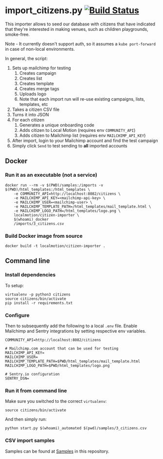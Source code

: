 # import_citizens.py [![Build Status](https://travis-ci.org/local-motion/citizen-importer.svg?branch=master)](https://travis-ci.org/local-motion/citizen-importer)

This importer allows to seed our database with citizens that have indicated
that they're interested in making venues, such as children playgrounds, smoke-free.

Note - It currently doesn't support auth, so it assumes a `kube port-forward` in case of
non-local environments.

In general, the script:
1. Sets up mailchimp for testing
    1. Creates campaign
    1. Creates list
    1. Creates template
    1. Creates merge tags
    1. Uploads logo
    1. Note that each import run will re-use existing campaigns, lists, templates, etc
1. Takes a citizen CSV file
1. Turns it into JSON
1. For each citizen
    1. Generates a unique onboarding code 
    1. Adds citizen to Local Motion (requires env `COMMUNITY_API`)
    1. Adds citizen to Mailchimp list (requires env `MAILCHIMP_API_KEY`)
1. After import, login to your Mailchimp account and find the test campaign
1. Simply click `Send` to test sending to **all** imported accounts 



## Docker
### Run it as an executable (not a service)
```
docker run --rm -v $(PWD)/samples:/imports -v $(PWD)/html_templates:/html_templates \
    -e COMMUNITY_API=http://localhost:8082/citizens \
    -e MAILCHIMP_API_KEY=<mailchimp-api-key> \
    -e MAILCHIMP_USER=<mailchimp-user> \
    -e MAILCHIMP_TEMPLATE_PATH=/html_templates/mail_template.html \
    -e MAILCHIMP_LOGO_PATH=/html_templates/logo.png \
    localmotion/citizen-importer \
    $(whoami)_docker
    /imports/3_citizens.csv
```

### Build Docker image from source
```
docker build -t localmotion/citizen-importer .
```


## Command line

### Install dependencies
To setup:
```
virtualenv -p python3 citizens
source citizens/bin/activate
pip install -r requirements.txt
```

### Configure
Then to subsequently add the following to a local `.env` file. Enable Mailchimp and Sentry
integrations by setting respective env variables.
```
COMMUNITY_API=http://localhost:8082/citizens

# Mailchimp.com account that can be used for testing
MAILCHIMP_API_KEY=
MAILCHIMP_USER=
MAILCHIMP_TEMPLATE_PATH=$PWD/html_templates/mail_template.html
MAILCHIMP_LOGO_PATH=$PWD/html_templates/logo.png

# Sentry.io configuration
SENTRY_DSN=
```

### Run it from command line
Make sure you switched to the correct `virtualenv`:
```
source citizens/bin/activate
```

And then simply run:
```
python start.py $(whoami)_automated $(pwd)/samples/3_citizens.csv 
```

### CSV import samples
Samples can be found at [Samples](./samples) in this repository.
 